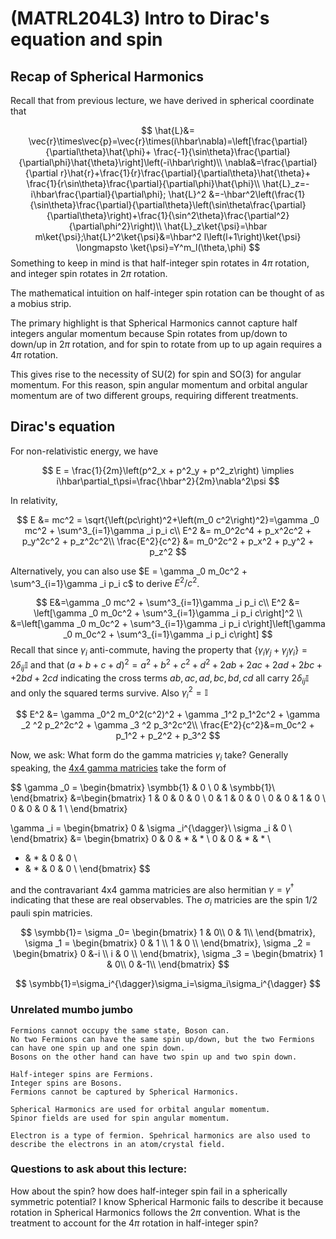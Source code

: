 # (MATRL204L3) Intro to Dirac's equation and spin

## Recap of Spherical Harmonics
Recall that from previous lecture, we have derived in spherical coordinate that 

$$
\hat{L}&= \vec{r}\times\vec{p}=\vec{r}\times(i\hbar\nabla)=\left[\frac{\partial}{\partial\theta}\hat{\phi}+ \frac{-1}{\sin\theta}\frac{\partial}{\partial\phi}\hat{\theta}\right]\left(-i\hbar\right)\\
\nabla&=\frac{\partial}{\partial r}\hat{r}+\frac{1}{r}\frac{\partial}{\partial\theta}\hat{\theta}+ \frac{1}{r\sin\theta}\frac{\partial}{\partial\phi}\hat{\phi}\\
\hat{L}_z=-i\hbar\frac{\partial}{\partial\phi}; 
\hat{L}^2 &=-\hbar^2\left(\frac{1}{\sin\theta}\frac{\partial}{\partial\theta}\left(\sin\theta\frac{\partial}{\partial\theta}\right)+\frac{1}{\sin^2\theta}\frac{\partial^2}{\partial\phi^2}\right)\\
\hat{L}_z\ket{\psi}=\hbar m\ket{\psi};\hat{L}^2\ket{\psi}&=\hbar^2 l\left(l+1\right)\ket{\psi} \longmapsto \ket{\psi}=Y^m_l(\theta,\phi)
$$
Something to keep in mind is that half-integer spin rotates in $4\pi$ rotation, and integer spin rotates in $2\pi$ rotation. 

The mathematical intuition on half-integer spin rotation can be thought of as a mobius strip. 

The primary highlight is that Spherical Harmonics cannot capture half integers angular momentum because Spin rotates from up/down to down/up in $2\pi$ rotation, and for spin to rotate from up to up again requires a $4\pi$ rotation. 

This gives rise to the necessity of SU(2) for spin and SO(3) for angular momentum. For this reason, spin angular momentum and orbital angular momentum are of two different groups, requiring different treatments. 

## Dirac's equation

For non-relativistic energy, we have 

$$ 
E = \frac{1}{2m}\left(p^2_x + p^2_y + p^2_z\right) \implies i\hbar\partial_t\psi=\frac{\hbar^2}{2m}\nabla^2\psi 
$$


In relativity, 

$$
E               &= mc^2 = \sqrt{\left(pc\right)^2+\left(m_0 c^2\right)^2}=\gamma _0 mc^2 + \sum^3_{i=1}\gamma _i p_i c\\
E^2             &= m_0^2c^4 + p_x^2c^2 + p_y^2c^2 + p_z^2c^2\\
\frac{E^2}{c^2} &= m_0^2c^2 + p_x^2    + p_y^2    + p_z^2 
$$

Alternatively, you can also use $E = \gamma _0 m_0c^2 + \sum^3_{i=1}\gamma _i p_i c$ to derive $E^2/c^2$. 

$$
E&=\gamma _0 mc^2 + \sum^3_{i=1}\gamma _i p_i c\\
E^2 &= \left[\gamma _0 m_0c^2 + \sum^3_{i=1}\gamma _i p_i c\right]^2 \\
&=\left[\gamma _0 m_0c^2 + \sum^3_{i=1}\gamma _i p_i c\right]\left[\gamma _0 m_0c^2 + \sum^3_{i=1}\gamma _i p_i c\right]
$$
Recall that since $\gamma_i$ anti-commute, having the property that $\left\{\gamma_i\gamma_j+\gamma_j\gamma_i\right\} =2\delta_{ij}\mathbb{I}$
and that $(a+b+c+d)^2=a^2+b^2+c^2+d^2 + 2ab+2ac+2ad+2bc++2bd+2cd$ indicating the cross terms $ab, ac, ad,bc, bd,cd$ all carry $2\delta_{ij}\mathbb{I}$ and only the squared terms survive. Also $\gamma_i^2=\mathbb{I}$ 

$$
E^2 &= \gamma _0^2 m_0^2(c^2)^2 + \gamma _1^2 p_1^2c^2 + \gamma _2 ^2 p_2^2c^2 + \gamma _3 ^2 p_3^2c^2\\
\frac{E^2}{c^2}&=m_0c^2 + p_1^2 + p_2^2 + p_3^2
$$

Now, we ask:
What form do the gamma matricies $\gamma _i$ take? 
Generally speaking, the [4x4 gamma matricies](https://en.wikipedia.org/wiki/Gamma_matrices) take the form of 

$$
\gamma _0 = \begin{bmatrix}
\symbb{1}  & 0        \\
0          & \symbb{1}\\
\end{bmatrix}
&=\begin{bmatrix}
1 & 0 & 0 & 0 \\
0 & 1 & 0 & 0 \\
0 & 0 & 1 & 0 \\
0 & 0 & 0 & 1 \\
\end{bmatrix}

\gamma _i = \begin{bmatrix}
0 & \sigma _i^{\dagger}\\
\sigma _i & 0          \\
\end{bmatrix}
&= \begin{bmatrix}
0 & 0 & * & * \\ 
0 & 0 & * & * \\
* & * & 0 & 0 \\
* & * & 0 & 0 \\
\end{bmatrix}
$$

and the contravariant 4x4 gamma matricies are also hermitian $\gamma = \gamma^{\dagger}$ indicating that these are real observables.
The $\sigma_i$ matricies are the spin 1/2 pauli spin matricies. 

$$
\symbb{1}= \sigma _0= \begin{bmatrix}
1 & 0\\
0 & 1\\
\end{bmatrix},
\sigma _1 = \begin{bmatrix}
0  & 1 \\ 
1  & 0 \\
\end{bmatrix},
\sigma _2 = \begin{bmatrix}
0 &-i \\
i & 0 \\ 
\end{bmatrix},
\sigma _3 = \begin{bmatrix}
1 & 0\\
0 &-1\\
\end{bmatrix}
$$

$$
\symbb{1}=\sigma_i^{\dagger}\sigma_i=\sigma_i\sigma_i^{\dagger} 
$$

### Unrelated mumbo jumbo
```{note}
Fermions cannot occupy the same state, Boson can. 
No two Fermions can have the same spin up/down, but the two Fermions can have one spin up and one spin down. 
Bosons on the other hand can have two spin up and two spin down. 

Half-integer spins are Fermions. 
Integer spins are Bosons. 
Fermions cannot be captured by Spherical Harmonics. 

Spherical Harmonics are used for orbital angular momentum. 
Spinor fields are used for spin angular momentum. 

Electron is a type of fermion. Spehrical harmonics are also used to describe the electrons in an atom/crystal field. 
```


### Questions to ask about this lecture:
How about the spin? how does half-integer spin fail in a spherically symmetric potential? I know Spherical Harmonic fails to describe it because rotation in Spherical Harmonics follows the $2\pi$ convention. What is the treatment to account for the $4\pi$ rotation in half-integer spin? 

